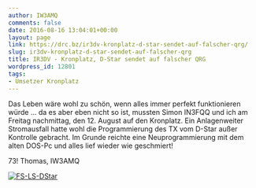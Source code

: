 ```yaml
---
author: IW3AMQ
comments: false
date: 2016-08-16 13:04:01+00:00
layout: page
link: https://drc.bz/ir3dv-kronplatz-d-star-sendet-auf-falscher-qrg/
slug: ir3dv-kronplatz-d-star-sendet-auf-falscher-qrg
title: IR3DV - Kronplatz, D-Star sendet auf falscher QRG
wordpress_id: 12801
tags:
- Umsetzer Kronplatz
---
```


Das Leben wäre wohl zu schön, wenn alles immer perfekt funktionieren würde ... da es aber eben nicht so ist, mussten Simon IN3FQQ und ich am Freitag nachmittag, den 12. August auf den Kronplatz. Ein Anlagenweiter Stromausfall hatte wohl die Programmierung des TX vom D-Star außer Kontrolle gebracht. Im Grunde reichte eine Neuprogrammierung mit dem alten DOS-Pc und alles lief wieder wie geschmiert!

73! Thomas, IW3AMQ

[![FS-LS-DStar](https://drc.bz/wp-content/uploads/2015/10/FS-LS-DStar-1024x614.jpg)](https://drc.bz/wp-content/uploads/2015/10/FS-LS-DStar.jpg)
